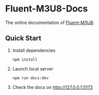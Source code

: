 # Fluent-M3U8-Docs
The online documentation of [Fluent-M3U8](https://github.com/zhiyiYo/Fluent-M3U8).

## Quick Start
1. Install dependencies
   ```shell
   npm install
   ```

2. Launch local server
   ```shell
   npm run docs:dev
   ```

3. Check the docs on http://127.0.0.1:5173
